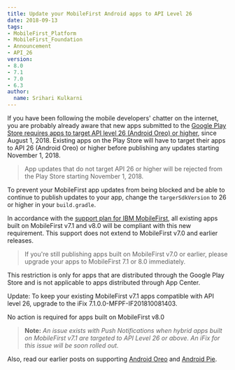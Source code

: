 ```yaml
---
title: Update your MobileFirst Android apps to API Level 26 
date: 2018-09-13
tags:
- MobileFirst_Platform
- MobileFirst_Foundation
- Announcement
- API_26
version:
- 8.0
- 7.1
- 7.0
- 6.3
author:
  name: Srihari Kulkarni
---
```


If you have been following the mobile developers' chatter on the internet, you are probably already aware that new apps submitted to the [Google Play Store requires apps to target API level 26 (Android Oreo) or higher](https://developer.android.com/distribute/best-practices/develop/target-sdk), since August 1, 2018. Existing apps on the Play Store will have to target their apps to API 26 (Android Oreo) or higher before publishing any updates starting November 1, 2018. 

> App updates that do not target API 26 or higher will be rejected from the Play Store starting November 1, 2018. 

To prevent your MobileFirst app updates from being blocked and be able to continue to publish updates to your app, change the `targerSdkVersion` to 26 or higher in your `build.gradle`.


In accordance with the [support plan for IBM MobileFirst](https://mobilefirstplatform.ibmcloud.com/blog/2017/01/11/support-plan-for-next-android-ios-mobile-os/), all existing apps built on MobileFirst v7.1 and v8.0 will be compliant with this new requirement. This support does not extend to MobileFirst v7.0 and earlier releases. 

> If you're still publishing apps built on MobileFirst v7.0 or earlier, please upgrade your apps to MobileFirst 7.1 or 8.0 immediately. 

This restriction is only for apps that are distributed through the Google Play Store and is not applicable to apps distributed through App Center. 

Update: To keep your existing MobileFirst v7.1 apps compatible with API level 26, upgrade to the iFix 7.1.0.0-MFPF-IF201810081403. 

No action is required for apps built on MobileFirst v8.0 

>**Note:** *An issue exists with Push Notifications when hybrid apps built on MobileFirst v7.1 are targeted to API Level 26 or above. An iFix for this issue will be soon rolled out.*


Also, read our earlier posts on supporting [Android Oreo](https://mobilefirstplatform.ibmcloud.com/blog/2017/08/22/mobilefirst-android-Oreo/) and [Android Pie](https://mobilefirstplatform.ibmcloud.com/blog/2018/08/06/IBM-MobileFirst-Android-Pie/).
